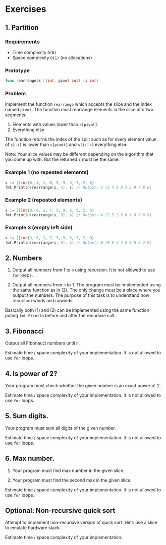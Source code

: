 # Exercises

## 1. Partition

### Requirements

- Time complexity `O(N)`
- Space complexity `O(1)` (no allocations) 

### Prototype

```go
func rearrange(s []int, pivot int) (i int)
```

### Problem

Implement the function `rearrange` which accepts the slice and the index named
`pivot`. The function must rearrange elements in the slice into two segments:

1. Elements with values lower than `s[pivot]`.
2. Everything else.

The function returns the index of the split such as for every element value of
`s[:i]` is lower than `s[pivot]` and `s[i:]` is everything else.

Note: Your slice values may be different depending on the algorithm that you
come up with. But the returned `i` must be the same.

### Example 1 (no repeated elements)

```go
s := []int{8, 4, 1, 0, 5, 9, 3, 7, 2, 6}
fmt.Println(rearrange(s, 4), s) // Output: 5 [2 4 1 0 3 5 9 7 8 6]
```

### Example 2 (repeated elements)

```go
s := []int{9, 6, 1, 7, 5, 9, 6, 5, 2, 6}
fmt.Println(rearrange(s, 9), s) // Output: 4 [2 5 1 5 6 9 6 7 6 9]
```

### Example 3 (empty left side)

```go
s := []int{9, 6, 1, 7, 5, 9, 6, 5, 2, 0}
fmt.Println(rearrange(s, 9), s) // Output: 0 [0 6 1 7 5 9 6 5 2 9]
```

## 2. Numbers

1) Output all numbers from 1 to `n` using recursion. It is not allowed to use `for` loops.

2) Output all numbers from `n` to 1. The program must be implemented using the same function as in (2).
The only change must be a place where you output the numbers. The purpose of this task is to understand
how recursion winds and unwinds.

Basically both (1) and (2) can be implemented using the same function puting `fmt.Println` before and
after the recursive call.

## 3. Fibonacci

Output all Fibonacci numbers until `n`.

Estimate time / space complexity of your implementation. It is not
allowed to use `for` loops.

## 4. Is power of 2?

Your program must check whether the given number is an exact power of 2.

Estimate time / space complexity of your implementation. It is not allowed to use `for` loops.

## 5. Sum digits.

Your program must sum all digits of the given number.

Estimate time / space complexity of your implementation. It is not allowed to use `for` loops.

## 6. Max number.

1) Your program must find max number in the given slice. 

2) Your program must find the second max in the given slice. 

Estimate time / space complexity of your implementation. It is not allowed to use `for` loops.

## Optional: Non-recursive quick sort

Attempt to implement non-recursive version of quick sort. Hint: use a slice to emulate hardware stack.

Estimate time / space complexity of your implementation.
